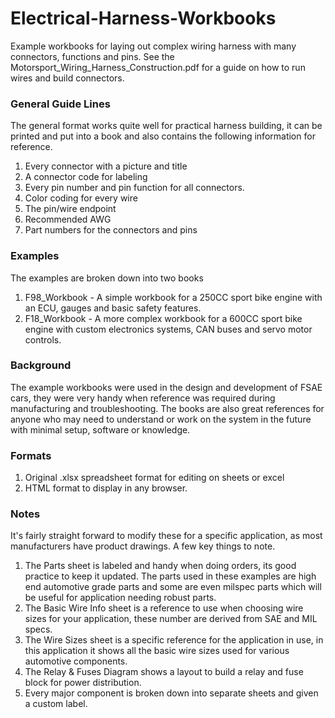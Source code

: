 # Electrical-Harness-Workbooks

Example workbooks for laying out complex wiring harness with many connectors, functions and pins.
See the Motorsport_Wiring_Harness_Construction.pdf for a guide on how to run wires and build connectors.

### General Guide Lines

The general format works quite well for practical harness building, it can be printed and put into a book and also contains the following information for reference.

1. Every connector with a picture and title
2. A connector code for labeling 
3. Every pin number and pin function for all connectors.
4. Color coding for every wire
5. The pin/wire endpoint
6. Recommended AWG
7. Part numbers for the connectors and pins


### Examples

The examples are broken down into two books 
1. F98_Workbook - A simple workbook for a 250CC sport bike engine with an ECU, gauges and basic safety features.
2. F18_Workbook - A more complex workbook for a 600CC sport bike engine with custom electronics systems, CAN buses and servo motor controls.

### Background
The example workbooks were used in the design and development of FSAE cars, they were very handy
when reference was required during manufacturing and troubleshooting. The books are also great 
references for anyone who may need to understand or work on the system in the future with minimal 
setup, software or knowledge. 

### Formats 

1. Original .xlsx spreadsheet format for editing on sheets or excel  
2. HTML format to display in any browser.


### Notes

It's fairly straight forward to modify these for a specific application, as most manufacturers have
product drawings. A few key things to note.

1. The Parts sheet is labeled and handy when doing orders, its good practice to keep it updated. The parts used in these examples are high end automotive grade parts and some are even milspec parts which will be useful for application needing robust parts.
2. The Basic Wire Info sheet is a reference to use when choosing wire sizes for your application, these number are derived from SAE and MIL specs.
3. The Wire Sizes sheet is a specific reference for the application in use, in this application it shows all the basic wire sizes used for various automotive components.
4. The Relay & Fuses Diagram shows a layout to build a relay and fuse block for power distribution. 
5. Every major component is broken down into separate sheets and given a custom label.

